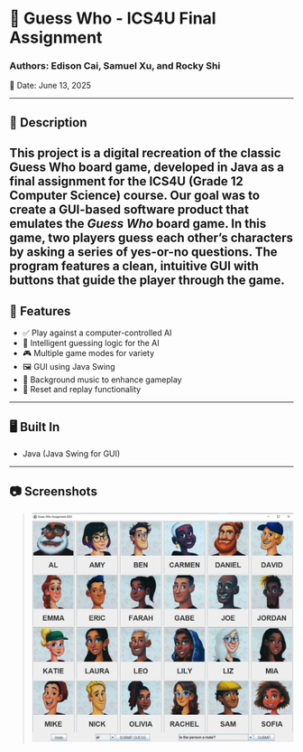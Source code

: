 # 🎲 Guess Who - ICS4U Final Assignment

### Authors: Edison Cai, Samuel Xu, and Rocky Shi
📅 Date: June 13, 2025

---

## 📝 Description
This project is a digital recreation of the classic **Guess Who** board game, developed in Java as a final assignment for the ICS4U (Grade 12 Computer Science) course.
Our goal was to create a GUI-based software product that emulates the *Guess Who* board game. In this game, two players guess each other’s characters by asking a series of yes-or-no questions. The program features a clean, intuitive GUI with buttons that guide the player through the game.
---

## 🚀 Features
- ✅ Play against a computer-controlled AI
- 🧠 Intelligent guessing logic for the AI
- 🎮 Multiple game modes for variety
- 🖼️ GUI using Java Swing
- 🎵 Background music to enhance gameplay
- 🔁 Reset and replay functionality

---

## 🖥️ Built In
- Java (Java Swing for GUI)

---

## 📷 Screenshots
> ![gameGUI.jpg](images%2FgameGUI.jpg)